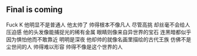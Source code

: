 ## Final is coming


Fuck
K 他明显不是普通人 他太帅了 帅得根本不像凡人 尽管高挑 却丝毫不会给人压迫感 他的头发像能捕捉光的稀有金属 眼睛则像来自异世界的宝石 连黑暗都似乎因为惧怕他而不敢靠近 明明是深夜 他却帅的就像名画里描绘的古代王族 仿佛不是尘世间的人 帅得难以形容 帅得不像是这个世界的人
